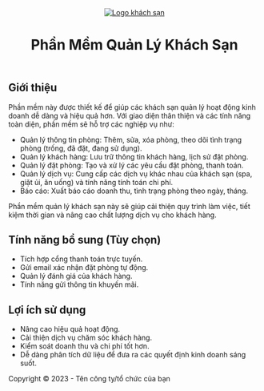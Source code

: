 <header>
        <a href="index.html">
            <img src="https://images.squarespace-cdn.com/content/v1/5aadf482aa49a1d810879b88/1626698419120-J7CH9BPMB2YI728SLFPN/1.jpg?format=1500w" alt="Logo khách sạn">
        </a>
        <h1>Phần Mềm Quản Lý Khách Sạn</h1>
    </header>

 <section class="gioi-thieu">
        <h2>Giới thiệu</h2>
        <p>
            Phần mềm này được thiết kế để giúp các khách sạn quản lý hoạt động kinh doanh dễ dàng và hiệu quả hơn. 
            Với giao diện thân thiện và các tính năng toàn diện, phần mềm sẽ hỗ trợ các nghiệp vụ như:
        </p>
        <ul>
            <li>Quản lý thông tin phòng: Thêm, sửa, xóa phòng, theo dõi tình trạng phòng (trống, đã đặt, đang sử dụng).</li>
            <li>Quản lý khách hàng: Lưu trữ thông tin khách hàng, lịch sử đặt phòng.</li>
            <li>Quản lý đặt phòng: Tạo và xử lý các yêu cầu đặt phòng, thanh toán.</li>
            <li>Quản lý dịch vụ: Cung cấp các dịch vụ khác nhau của khách sạn (spa, giặt ủi, ăn uống) và tính năng tính toán chi phí.</li>
            <li>Báo cáo: Xuất báo cáo doanh thu, tình trạng phòng theo ngày, tháng.</li>
        </ul>
        <p>
            Phần mềm quản lý khách sạn này sẽ giúp cải thiện quy trình làm việc, tiết kiệm thời gian và nâng cao chất lượng dịch vụ cho khách hàng.
        </p>
    </section>

 <section class="tinh-nang">
        <h2>Tính năng bổ sung (Tùy chọn)</h2>
        <ul>
            <li>Tích hợp cổng thanh toán trực tuyến.</li>
            <li>Gửi email xác nhận đặt phòng tự động.</li>
            <li>Quản lý đánh giá của khách hàng.</li>
            <li>Tính năng gửi thông tin khuyến mãi.</li>
        </ul>
    </section>

<section class="loi-ich">
        <h2>Lợi ích sử dụng</h2>
        <ul>
            <li>Nâng cao hiệu quả hoạt động.</li>
            <li>Cải thiện dịch vụ chăm sóc khách hàng.</li>
            <li>Kiểm soát doanh thu và chi phí tốt hơn.</li>
            <li>Dễ dàng phân tích dữ liệu để đưa ra các quyết định kinh doanh sáng suốt.</li>
        </ul>
    </section>

<footer>
        <p>Copyright &copy; 2023 - Tên công ty/tổ chức của bạn</p>
    </footer>
